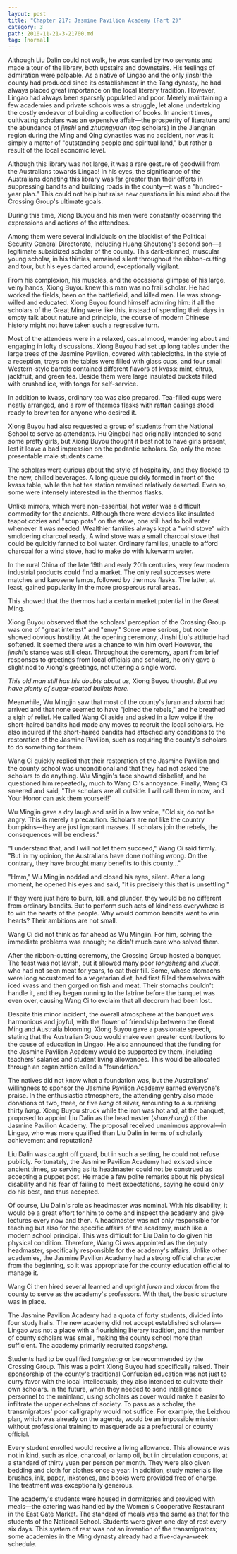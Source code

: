 ```yaml
---
layout: post
title: "Chapter 217: Jasmine Pavilion Academy (Part 2)"
category: 3
path: 2010-11-21-3-21700.md
tag: [normal]
---
```


Although Liu Dalin could not walk, he was carried by two servants and made a tour of the library, both upstairs and downstairs. His feelings of admiration were palpable. As a native of Lingao and the only *jinshi* the county had produced since its establishment in the Tang dynasty, he had always placed great importance on the local literary tradition. However, Lingao had always been sparsely populated and poor. Merely maintaining a few academies and private schools was a struggle, let alone undertaking the costly endeavor of building a collection of books. In ancient times, cultivating scholars was an expensive affair—the prosperity of literature and the abundance of *jinshi* and *zhuangyuan* (top scholars) in the Jiangnan region during the Ming and Qing dynasties was no accident, nor was it simply a matter of "outstanding people and spiritual land," but rather a result of the local economic level.

Although this library was not large, it was a rare gesture of goodwill from the Australians towards Lingao! In his eyes, the significance of the Australians donating this library was far greater than their efforts in suppressing bandits and building roads in the county—it was a "hundred-year plan." This could not help but raise new questions in his mind about the Crossing Group's ultimate goals.

During this time, Xiong Buyou and his men were constantly observing the expressions and actions of the attendees.

Among them were several individuals on the blacklist of the Political Security General Directorate, including Huang Shoutong's second son—a legitimate subsidized scholar of the county. This dark-skinned, muscular young scholar, in his thirties, remained silent throughout the ribbon-cutting and tour, but his eyes darted around, exceptionally vigilant.

From his complexion, his muscles, and the occasional glimpse of his large, veiny hands, Xiong Buyou knew this man was no frail scholar. He had worked the fields, been on the battlefield, and killed men. He was strong-willed and educated. Xiong Buyou found himself admiring him: if all the scholars of the Great Ming were like this, instead of spending their days in empty talk about nature and principle, the course of modern Chinese history might not have taken such a regressive turn.

Most of the attendees were in a relaxed, casual mood, wandering about and engaging in lofty discussions. Xiong Buyou had set up long tables under the large trees of the Jasmine Pavilion, covered with tablecloths. In the style of a reception, trays on the tables were filled with glass cups, and four small Western-style barrels contained different flavors of kvass: mint, citrus, jackfruit, and green tea. Beside them were large insulated buckets filled with crushed ice, with tongs for self-service.

In addition to kvass, ordinary tea was also prepared. Tea-filled cups were neatly arranged, and a row of thermos flasks with rattan casings stood ready to brew tea for anyone who desired it.

Xiong Buyou had also requested a group of students from the National School to serve as attendants. Hu Qingbai had originally intended to send some pretty girls, but Xiong Buyou thought it best not to have girls present, lest it leave a bad impression on the pedantic scholars. So, only the more presentable male students came.

The scholars were curious about the style of hospitality, and they flocked to the new, chilled beverages. A long queue quickly formed in front of the kvass table, while the hot tea station remained relatively deserted. Even so, some were intensely interested in the thermos flasks.

Unlike mirrors, which were non-essential, hot water was a difficult commodity for the ancients. Although there were devices like insulated teapot cozies and "soup pots" on the stove, one still had to boil water whenever it was needed. Wealthier families always kept a "wind stove" with smoldering charcoal ready. A wind stove was a small charcoal stove that could be quickly fanned to boil water. Ordinary families, unable to afford charcoal for a wind stove, had to make do with lukewarm water.

In the rural China of the late 19th and early 20th centuries, very few modern industrial products could find a market. The only real successes were matches and kerosene lamps, followed by thermos flasks. The latter, at least, gained popularity in the more prosperous rural areas.

This showed that the thermos had a certain market potential in the Great Ming.

Xiong Buyou observed that the scholars' perception of the Crossing Group was one of "great interest" and "envy." Some were serious, but none showed obvious hostility. At the opening ceremony, Jinshi Liu's attitude had softened. It seemed there was a chance to win him over! However, the *jinshi*'s stance was still clear. Throughout the ceremony, apart from brief responses to greetings from local officials and scholars, he only gave a slight nod to Xiong's greetings, not uttering a single word.

*This old man still has his doubts about us,* Xiong Buyou thought. *But we have plenty of sugar-coated bullets here.*

Meanwhile, Wu Mingjin saw that most of the county's *juren* and *xiucai* had arrived and that none seemed to have "joined the rebels," and he breathed a sigh of relief. He called Wang Ci aside and asked in a low voice if the short-haired bandits had made any moves to recruit the local scholars. He also inquired if the short-haired bandits had attached any conditions to the restoration of the Jasmine Pavilion, such as requiring the county's scholars to do something for them.

Wang Ci quickly replied that their restoration of the Jasmine Pavilion and the county school was unconditional and that they had not asked the scholars to do anything. Wu Mingjin's face showed disbelief, and he questioned him repeatedly, much to Wang Ci's annoyance. Finally, Wang Ci sneered and said, "The scholars are all outside. I will call them in now, and Your Honor can ask them yourself!"

Wu Mingjin gave a dry laugh and said in a low voice, "Old sir, do not be angry. This is merely a precaution. Scholars are not like the country bumpkins—they are just ignorant masses. If scholars join the rebels, the consequences will be endless."

"I understand that, and I will not let them succeed," Wang Ci said firmly. "But in my opinion, the Australians have done nothing wrong. On the contrary, they have brought many benefits to this county..."

"Hmm," Wu Mingjin nodded and closed his eyes, silent. After a long moment, he opened his eyes and said, "It is precisely this that is unsettling."

If they were just here to burn, kill, and plunder, they would be no different from ordinary bandits. But to perform such acts of kindness everywhere is to win the hearts of the people. Why would common bandits want to win hearts? Their ambitions are not small.

Wang Ci did not think as far ahead as Wu Mingjin. For him, solving the immediate problems was enough; he didn't much care who solved them.

After the ribbon-cutting ceremony, the Crossing Group hosted a banquet. The feast was not lavish, but it allowed many poor *tongsheng* and *xiucai*, who had not seen meat for years, to eat their fill. Some, whose stomachs were long accustomed to a vegetarian diet, had first filled themselves with iced kvass and then gorged on fish and meat. Their stomachs couldn't handle it, and they began running to the latrine before the banquet was even over, causing Wang Ci to exclaim that all decorum had been lost.

Despite this minor incident, the overall atmosphere at the banquet was harmonious and joyful, with the flower of friendship between the Great Ming and Australia blooming. Xiong Buyou gave a passionate speech, stating that the Australian Group would make even greater contributions to the cause of education in Lingao. He also announced that the funding for the Jasmine Pavilion Academy would be supported by them, including teachers' salaries and student living allowances. This would be allocated through an organization called a "foundation."

The natives did not know what a foundation was, but the Australians' willingness to sponsor the Jasmine Pavilion Academy earned everyone's praise. In the enthusiastic atmosphere, the attending gentry also made donations of two, three, or five *liang* of silver, amounting to a surprising thirty *liang*. Xiong Buyou struck while the iron was hot and, at the banquet, proposed to appoint Liu Dalin as the headmaster (*shanzhang*) of the Jasmine Pavilion Academy. The proposal received unanimous approval—in Lingao, who was more qualified than Liu Dalin in terms of scholarly achievement and reputation?

Liu Dalin was caught off guard, but in such a setting, he could not refuse publicly. Fortunately, the Jasmine Pavilion Academy had existed since ancient times, so serving as its headmaster could not be construed as accepting a puppet post. He made a few polite remarks about his physical disability and his fear of failing to meet expectations, saying he could only do his best, and thus accepted.

Of course, Liu Dalin's role as headmaster was nominal. With his disability, it would be a great effort for him to come and inspect the academy and give lectures every now and then. A headmaster was not only responsible for teaching but also for the specific affairs of the academy, much like a modern school principal. This was difficult for Liu Dalin to do given his physical condition. Therefore, Wang Ci was appointed as the deputy headmaster, specifically responsible for the academy's affairs. Unlike other academies, the Jasmine Pavilion Academy had a strong official character from the beginning, so it was appropriate for the county education official to manage it.

Wang Ci then hired several learned and upright *juren* and *xiucai* from the county to serve as the academy's professors. With that, the basic structure was in place.

The Jasmine Pavilion Academy had a quota of forty students, divided into four study halls. The new academy did not accept established scholars—Lingao was not a place with a flourishing literary tradition, and the number of county scholars was small, making the county school more than sufficient. The academy primarily recruited *tongsheng*.

Students had to be qualified *tongsheng* or be recommended by the Crossing Group. This was a point Xiong Buyou had specifically raised. Their sponsorship of the county's traditional Confucian education was not just to curry favor with the local intellectuals; they also intended to cultivate their own scholars. In the future, when they needed to send intelligence personnel to the mainland, using scholars as cover would make it easier to infiltrate the upper echelons of society. To pass as a scholar, the transmigrators' poor calligraphy would not suffice. For example, the Leizhou plan, which was already on the agenda, would be an impossible mission without professional training to masquerade as a prefectural or county official.

Every student enrolled would receive a living allowance. This allowance was not in kind, such as rice, charcoal, or lamp oil, but in circulation coupons, at a standard of thirty yuan per person per month. They were also given bedding and cloth for clothes once a year. In addition, study materials like brushes, ink, paper, inkstones, and books were provided free of charge. The treatment was exceptionally generous.

The academy's students were housed in dormitories and provided with meals—the catering was handled by the Women's Cooperative Restaurant in the East Gate Market. The standard of meals was the same as that for the students of the National School. Students were given one day of rest every six days. This system of rest was not an invention of the transmigrators; some academies in the Ming dynasty already had a five-day-a-week schedule.